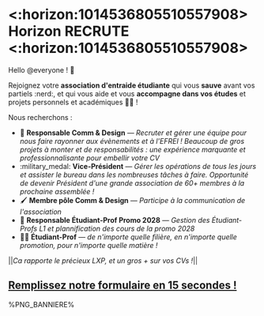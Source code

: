 # <:horizon:1014536805510557908> **Horizon RECRUTE** <:horizon:1014536805510557908>

Hello @everyone ! :wave:

Rejoignez votre **association d'entraide étudiante** qui vous __sauve__ avant vos partiels :nerd:, et qui vous aide et vous **accompagne dans vos études** et projets personnels et académiques :student: !

Nous recherchons :
- :art: **Responsable Comm & Design**   —   *Recruter et gérer une équipe pour nous faire rayonner aux évènements et à l'EFREI ! Beaucoup de gros projets à monter et de responsabilités : une expérience marquante et professionnalisante pour embellir votre CV*
- :military_medal: **Vice-Président**   —   *Gérer les opérations de tous les jours et assister le bureau dans les nombreuses tâches à faire. Opportunité de devenir Président d'une grande association de 60+ membres à la prochaine assemblée !*
- :paintbrush: **Membre pôle Comm & Design**   —   *Participe à la communication de l'association*
- :billed_cap: **Responsable Étudiant-Prof Promo 2028**   —   *Gestion des Étudiant-Profs L1 et plannification des cours de la promo 2028*
- :teacher: **Étudiant-Prof**   —   *de n'importe quelle filière, en n'importe quelle promotion, pour n'importe quelle matière !*

||*Ca rapporte le précieux LXP, et un gros + sur vos CVs !*||

## [Remplissez notre formulaire en 15 secondes !](https://forms.gle/ogZfDbVAzkpCyrkx5)


%PNG_BANNIERE%
